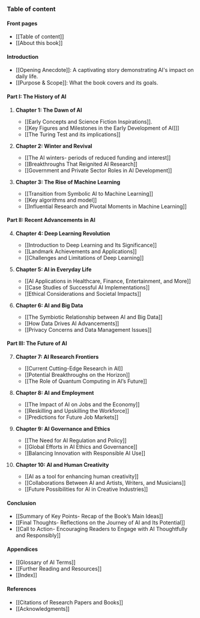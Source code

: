
### Table of content

#### Front pages
- [[Table of content]]
- [[About this book]]

#### Introduction

- [[Opening Anecdote]]: A captivating story demonstrating AI's impact on daily life.
- [[Purpose & Scope]]: What the book covers and its goals.

#### Part I: The History of AI

1. **Chapter 1: The Dawn of AI**
    
    - [[Early Concepts and Science Fiction Inspirations]].
    - [[Key Figures and Milestones in the Early Development of AI]]]
    - [[The Turing Test and its implications]]
2. **Chapter 2: Winter and Revival**
    
    - [[The AI winters- periods of reduced funding and interest]]
    - [[Breakthroughs That Reignited AI Research]]
    - [[Government and Private Sector Roles in AI Development]]
3. **Chapter 3: The Rise of Machine Learning**
    
    - [[Transition from Symbolic AI to Machine Learning]]
    - [[Key algorithms and model]]
    - [[Influential Research and Pivotal Moments in Machine Learning]]

#### Part II: Recent Advancements in AI

4. **Chapter 4: Deep Learning Revolution**

    - [[Introduction to Deep Learning and Its Significance]]
    - [[Landmark Achievements and Applications]]
    - [[Challenges and Limitations of Deep Learning]]
6. **Chapter 5: AI in Everyday Life**
    
    - [[AI Applications in Healthcare, Finance, Entertainment, and More]]
    - [[Case Studies of Successful AI Implementations]]
    - [[Ethical Considerations and Societal Impacts]]
6. **Chapter 6: AI and Big Data**
    
    - [[The Symbiotic Relationship between AI and Big Data]]
    - [[How Data Drives AI Advancements]]
    - [[Privacy Concerns and Data Management Issues]]

#### Part III: The Future of AI

7. **Chapter 7: AI Research Frontiers**
    
    - [[Current Cutting-Edge Research in AI]]
    - [[Potential Breakthroughs on the Horizon]]
    - [[The Role of Quantum Computing in AI’s Future]]
8. **Chapter 8: AI and Employment**
    
    - [[The Impact of AI on Jobs and the Economy]]
    - [[Reskilling and Upskilling the Workforce]]
    - [[Predictions for Future Job Markets]]
9. **Chapter 9: AI Governance and Ethics**
    
    - [[The Need for AI Regulation and Policy]]
    - [[Global Efforts in AI Ethics and Governance]]
    - [[Balancing Innovation with Responsible AI Use]]
10. **Chapter 10: AI and Human Creativity**
    
    - [[AI as a tool for enhancing human creativity]]
    - [[Collaborations Between AI and Artists, Writers, and Musicians]]
    - [[Future Possibilities for AI in Creative Industries]]

#### Conclusion

- [[Summary of Key Points- Recap of the Book’s Main Ideas]]
- [[Final Thoughts- Reflections on the Journey of AI and Its Potential]]
- [[Call to Action- Encouraging Readers to Engage with AI Thoughtfully and Responsibly]]

#### Appendices

- [[Glossary of AI Terms]]
- [[Further Reading and Resources]]
- [[Index]]

#### References

- [[Citations of Research Papers and Books]]
- [[Acknowledgments]]